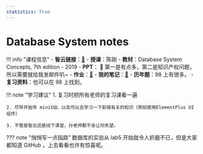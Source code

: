 ```yaml
---
statistics: True
---
```


# Database System notes

!!! info "课程信息"
    - **智云链接**：[🔗](https://classroom.zju.edu.cn/coursedetail?course_id=69537)
    - **授课**：陈刚
    - **教材**：Database System Concepts, 7th edition - 2019
    - **PPT**： 📁 第一是有点多，第二是知识产权问题，所以需要就给我发邮件叭~
    - **作业**：[📝](homework.md)
    - **我的笔记**：[📝](Chapter1.md)
    - **历年题**：98 上有很多。
    - **复习资料**：也可以在 98 上找到。

!!! note "学习建议"
    1. 复习时把所有老师的复习课看一遍

    2. 尽早开始写 miniSQL 以及可以去学习一下前端有关的知识（例如使用ElementPlus UI组件）

    3. 不管是智云还是线下课堂，孙老师都不会让你失望。


??? note "悄悄写一点指路"
    数据库的实验从 lab5 开始就令人折磨不已，但是大家都知道 GitHub ，上去看看也许有惊喜呢。